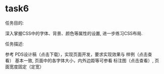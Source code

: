 # task6
任务目的:

深入掌握CSS中的字体、背景、颜色等属性的设置,
进一步练习CSS布局.

任务描述:

参考 PDS设计稿（点击下载），实现页面开发，要求实现效果与 样例（点击查看） 基本一致,
页面中的各字体大小，内外边距等可参看 标注图（点击查看）,
页面宽度固定（定宽）
